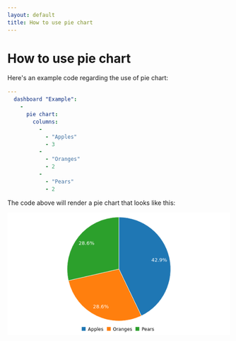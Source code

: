 ```yaml
---
layout: default
title: How to use pie chart
---
```


# How to use pie chart
Here's an example code regarding the use of pie chart: 

```yaml
---
  dashboard "Example": 
    - 
      pie chart: 
        columns: 
          - 
            - "Apples"
            - 3
          - 
            - "Oranges"
            - 2
          - 
            - "Pears"
            - 2

```
The code above will render a pie chart that looks like this:

![](../screenshots/pie_chart.png)
